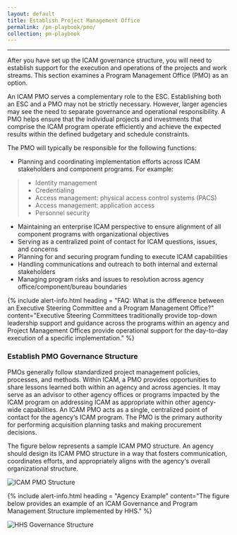 ```yaml
---
layout: default
title: Establish Project Management Office
permalink: /pm-playbook/pmo/
collection: pm-playbook
---
```

---

After you have set up the ICAM governance structure, you will need to establish support for the execution and operations of the projects and work streams. This section examines a Program Management Office (PMO) as an option.

An ICAM PMO serves a complementary role to the ESC. Establishing both an ESC and a PMO may not be strictly necessary. However, larger agencies may see the need to separate governance and operational responsibility. A PMO helps ensure that the individual projects and investments that comprise the ICAM program operate efficiently and achieve the expected results within the defined budgetary and schedule constraints.

The PMO will typically be responsible for the following functions: 	

* Planning and coordinating implementation efforts across ICAM stakeholders and component programs. For example:
>* Identity management
>* Credentialing
>* Access management: physical access control systems (PACS)
>* Access management: application access
>* Personnel security
* Maintaining an enterprise ICAM perspective to ensure alignment of all component programs with organizational objectives
* Serving as a centralized point of contact for ICAM questions, issues, and concerns
* Planning for and securing program funding to execute ICAM capabilities
* Handling communications and outreach to both internal and external stakeholders
* Managing program risks and issues to resolution across agency office/component/bureau boundaries

{% include alert-info.html heading = "FAQ: What is the difference between an Executive Steering Committee and a Program Management Office?" content="Executive Steering Committees traditionally provide top-down leadership support and guidance across the programs within an agency and Project Management Offices provide operational support for the day-to-day execution of a specific implementation." %}


### Establish PMO Governance Structure

PMOs generally follow standardized project management policies, processes, and methods. Within ICAM, a PMO provides opportunities to share lessons learned both within an agency and across agencies. It may serve as an advisor to other agency offices or programs impacted by the ICAM program on addressing ICAM as appropriate within other agency-wide capabilities. An ICAM PMO acts as a single, centralized point of contact for the agency‘s ICAM program. The PMO is the primary authority for performing acquisition planning tasks and making procurement decisions.

The figure below represents a sample ICAM PMO structure. An agency should design its ICAM PMO structure in a way that fosters communication, coordinates efforts, and appropriately aligns with the agency‘s overall organizational structure.

![ICAM PMO Structure]({{site.baseurl}}/img/PMO.png)

{% include alert-info.html heading = "Agency Example" content="The figure below provides an example of an ICAM Governance and Program Management Structure implemented by HHS." %}

![HHS Governance Structure]({{site.baseurl}}/img/HHS-Govern-Structure.png)
